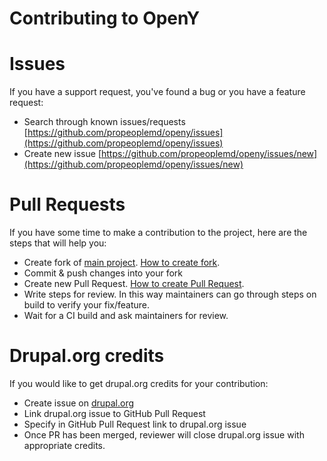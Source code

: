 Contributing to OpenY
=====

# Issues
If you have a support request, you've found a bug or you have a feature request:
- Search through known issues/requests [https://github.com/propeoplemd/openy/issues](https://github.com/propeoplemd/openy/issues)
- Create new issue [https://github.com/propeoplemd/openy/issues/new](https://github.com/propeoplemd/openy/issues/new)

# Pull Requests
If you have some time to make a contribution to the project, here are the steps that will help you:
- Create fork of [main project](https://github.com/propeoplemd/openy). [How to create fork](https://help.github.com/articles/fork-a-repo/).
- Commit & push changes into your fork
- Create new Pull Request. [How to create Pull Request](https://help.github.com/articles/creating-a-pull-request/).
- Write steps for review. In this way maintainers can go through steps on build to verify your fix/feature.
- Wait for a CI build and ask maintainers for review.

# Drupal.org credits
If you would like to get drupal.org credits for your contribution:
- Create issue on [drupal.org](https://www.drupal.org/project/issues/openy?categories=All)
- Link drupal.org issue to GitHub Pull Request
- Specify in GitHub Pull Request link to drupal.org issue
- Once PR has been merged, reviewer will close drupal.org issue with appropriate credits.
